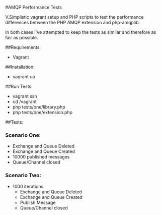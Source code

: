 #AMQP Performance Tests

V.Simplistic vagrant setup and PHP scripts to test the performance differences between the PHP AMQP extension
and php-amqplib.

In both cases I've attempted to keep the tests as similar and therefore as fair as possible.


##Requirements:
 - Vagrant
 
##Installation:
 - vagrant up
 
##Run Tests:
 - vagrant ssh
 - cd /vagrant
 - php tests/one/library.php
 - php tests/one/extension.php
 
##Tests:
### Scenario One:
  - Exchange and Queue Deleted 
  - Exchange and Queue Created
  - 10000 published messages
  - Queue/Channel closed
  
### Scenario Two:
  - 1000 iterations
    - Exchange and Queue Deleted 
    - Exchange and Queue Created
    - Publish Message
    - Queue/Channel closed
